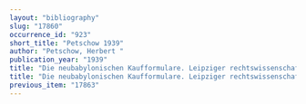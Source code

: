 ```yaml
---
layout: "bibliography"
slug: "17860"
occurrence_id: "923"
short_title: "Petschow 1939"
author: "Petschow, Herbert "
publication_year: "1939"
title: "Die neubabylonischen Kaufformulare. Leipziger rechtswissenschaftliche Studien 118"
title: "Die neubabylonischen Kaufformulare. Leipziger rechtswissenschaftliche Studien 118"
previous_item: "17863"
---
```

